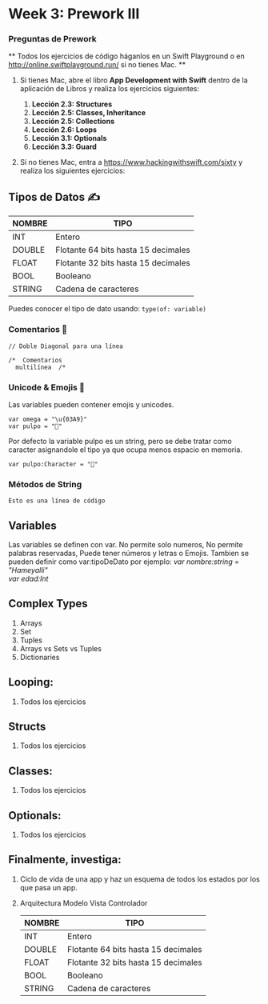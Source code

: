 # Week 3: Prework III

### Preguntas de Prework

\*\* Todos los ejercicios de código háganlos en un Swift Playground o en http://online.swiftplayground.run/ si no tienes Mac. \*\*

1. Si tienes Mac, abre el libro **App Development with Swift** dentro de la aplicación de Libros y realiza los ejercicios siguientes:

   1. **Lección 2.3: Structures**
   2. **Lección 2.5: Classes, Inheritance**
   3. **Lección 2.5: Collections**
   4. **Lección 2.6: Loops**
   5. **Lección 3.1: Optionals**
   6. **Lección 3.3: Guard**

2. Si no tienes Mac, entra a https://www.hackingwithswift.com/sixty y realiza los siguientes ejercicios:

## Tipos de Datos ✍️

| NOMBRE | TIPO                                |
| ------ | ----------------------------------- |
| INT    | Entero                              |
| DOUBLE | Flotante 64 bits hasta 15 decimales |
| FLOAT  | Flotante 32 bits hasta 15 decimales |
| BOOL   | Booleano                            |
| STRING | Cadena de caracteres                |

Puedes conocer el tipo de dato usando: 
`type(of: variable)`

### Comentarios 📝

`// Doble Diagonal para una línea`

`/*  Comentarios`  
`  multilínea  /*`

### Unicode & Emojis 🔮

Las variables pueden contener emojis y unicodes.

`var omega = "\u{03A9}"`   
`var pulpo = "🐙"`

Por defecto la variable pulpo es un string, pero se debe tratar como caracter asignandole el tipo ya que ocupa menos espacio en memoria.

`var pulpo:Character = "🐙"`

### Métodos de String 

`Esto es una línea de código`

## Variables

Las variables se definen con var.
No permite solo numeros, No permite palabras reservadas, Puede tener números y letras o Emojis.
Tambien se pueden definir como var:tipoDeDato por ejemplo:
_var nombre:string = "Hameyalli"_  
_var edad:Int_

## **Complex Types**

1. Arrays
2. Set
3. Tuples
4. Arrays vs Sets vs Tuples
5. Dictionaries

## **Looping**:

1. Todos los ejercicios

## **Structs**

1. Todos los ejercicios

## **Classes**:

1. Todos los ejercicios

## **Optionals**:

1. Todos los ejercicios

## Finalmente, investiga:

1.  Ciclo de vida de una app y haz un esquema de todos los estados por los que pasa un app.
2.  Arquitectura Modelo Vista Controlador

    | NOMBRE | TIPO                                |
    | ------ | ----------------------------------- |
    | INT    | Entero                              |
    | DOUBLE | Flotante 64 bits hasta 15 decimales |
    | FLOAT  | Flotante 32 bits hasta 15 decimales |
    | BOOL   | Booleano                            |
    | STRING | Cadena de caracteres                |
